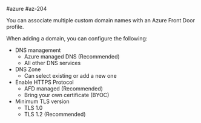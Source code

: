 #azure #az-204 

You can associate multiple custom domain names with an Azure Front Door profile.

When adding a domain, you can configure the following:
- DNS management
	- Azure managed DNS (Recommended)
	- All other DNS services
- DNS Zone
	- Can select existing or add a new one
- Enable HTTPS Protocol
	- AFD managed (Recommended)
	- Bring your own certificate (BYOC)
- Minimum TLS version
	- TLS 1.0
	- TLS 1.2 (Recommended)